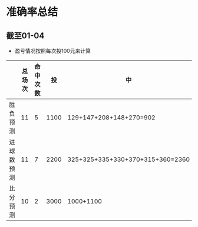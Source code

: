 # 准确率总结

## 截至01-04

- 盈亏情况按照每次投100元来计算

||总场次|命中次数|投|中|盈亏情况|
| --|--|--|--|--|--|
|胜负预测|11|5|1100|129+147+208+148+270=902|-198|
|进球数预测|11|7|2200|325+325+335+330+370+315+360=2360|160|
|比分预测|10|2|3000|1000+1100|-900|
